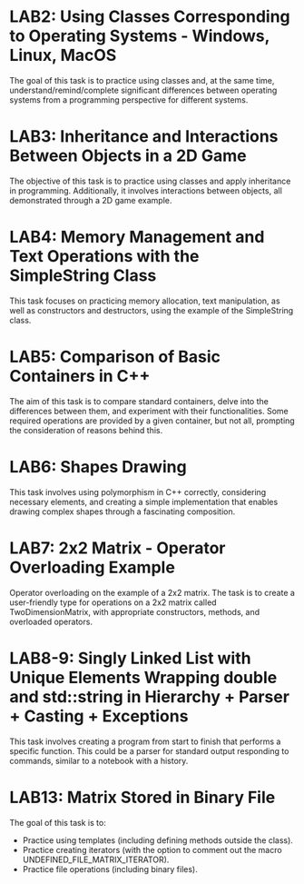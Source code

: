 # LAB2: Using Classes Corresponding to Operating Systems - Windows, Linux, MacOS
The goal of this task is to practice using classes and, at the same time, understand/remind/complete significant differences between operating systems from a programming perspective for different systems.

# LAB3: Inheritance and Interactions Between Objects in a 2D Game
The objective of this task is to practice using classes and apply inheritance in programming. Additionally, it involves interactions between objects, all demonstrated through a 2D game example.

# LAB4: Memory Management and Text Operations with the SimpleString Class
This task focuses on practicing memory allocation, text manipulation, as well as constructors and destructors, using the example of the SimpleString class.

# LAB5: Comparison of Basic Containers in C++
The aim of this task is to compare standard containers, delve into the differences between them, and experiment with their functionalities. Some required operations are provided by a given container, but not all, prompting the consideration of reasons behind this.

# LAB6: Shapes Drawing
This task involves using polymorphism in C++ correctly, considering necessary elements, and creating a simple implementation that enables drawing complex shapes through a fascinating composition.

# LAB7: 2x2 Matrix - Operator Overloading Example
Operator overloading on the example of a 2x2 matrix. The task is to create a user-friendly type for operations on a 2x2 matrix called TwoDimensionMatrix, with appropriate constructors, methods, and overloaded operators.

# LAB8-9: Singly Linked List with Unique Elements Wrapping double and std::string in Hierarchy + Parser + Casting + Exceptions
This task involves creating a program from start to finish that performs a specific function. This could be a parser for standard output responding to commands, similar to a notebook with a history.

# LAB13: Matrix Stored in Binary File
The goal of this task is to:
- Practice using templates (including defining methods outside the class).
- Practice creating iterators (with the option to comment out the macro UNDEFINED_FILE_MATRIX_ITERATOR).
- Practice file operations (including binary files).

